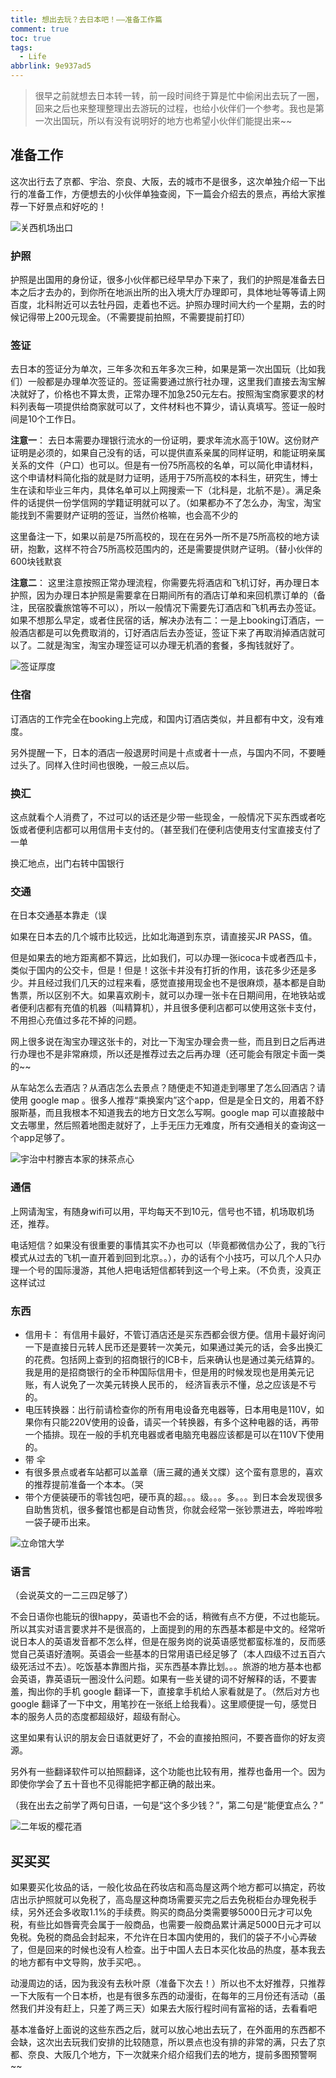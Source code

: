 ```yaml
---
title: 想出去玩？去日本吧！——准备工作篇
comment: true
toc: true
tags:
  - Life
abbrlink: 9e937ad5
---
```


> 很早之前就想去日本转一转，前一段时间终于算是忙中偷闲出去玩了一圈，回来之后也来整理整理出去游玩的过程，也给小伙伴们一个参考。我也是第一次出国玩，所以有没有说明好的地方也希望小伙伴们能提出来~~

## 准备工作

这次出行去了京都、宇治、奈良、大阪，去的城市不是很多，这次单独介绍一下出行的准备工作，方便想去的小伙伴单独查阅，下一篇会介绍去的景点，再给大家推荐一下好景点和好吃的！

![关西机场出口](关西机场.JPG)




### 护照

护照是出国用的身份证，很多小伙伴都已经早早办下来了，我们的护照是准备去日本之后才去办的，到你所在地派出所的出入境大厅办理即可，具体地址等等请上网百度，北科附近可以去牡丹园，走着也不远。护照办理时间大约一个星期，去的时候记得带上200元现金。（不需要提前拍照，不需要提前打印）

### 签证

去日本的签证分为单次，三年多次和五年多次三种，如果是第一次出国玩（比如我们）一般都是办理单次签证的。签证需要通过旅行社办理，这里我们直接去淘宝解决就好了，价格也不算太贵，正常办理不加急250元左右。按照淘宝商家要求的材料列表每一项提供给商家就可以了，文件材料也不算少，请认真填写。签证一般时间是10个工作日。

**注意一**： 去日本需要办理银行流水的一份证明，要求年流水高于10W。这份财产证明是必须的，如果自己没有的话，可以提供直系亲属的同样证明，和能证明亲属关系的文件（户口）也可以。但是有一份75所高校的名单，可以简化申请材料，这个申请材料简化指的就是财力证明，适用于75所高校的本科生，研究生，博士生在读和毕业三年内，具体名单可以上网搜索一下（北科是，北航不是）。满足条件的话提供一份学信网的学籍证明就可以了。（如果都办不了怎么办，淘宝，淘宝能找到不需要财产证明的签证，当然价格嘛，也会高不少的

这里备注一下，如果以前是75所高校的，现在在另外一所不是75所高校的地方读研，抱歉，这样不符合75所高校范围内的，还是需要提供财产证明。（替小伙伴的600块钱默哀

**注意二**： 这里注意按照正常办理流程，你需要先将酒店和飞机订好，再办理日本护照，因为办理日本护照是需要拿在日期间所有的酒店订单和来回机票订单的（备注，民宿胶囊旅馆等不可以），所以一般情况下需要先订酒店和飞机再去办签证。如果不想那么早定，或者住民宿的话，解决办法有二：一是上booking订酒店，一般酒店都是可以免费取消的，订好酒店后去办签证，签证下来了再取消掉酒店就可以了。二就是淘宝，淘宝办理签证可以办理无机酒的套餐，多掏钱就好了。

![签证厚度](签证材料.JPG)

### 住宿

订酒店的工作完全在booking上完成，和国内订酒店类似，并且都有中文，没有难度。

另外提醒一下，日本的酒店一般退房时间是十点或者十一点，与国内不同，不要睡过头了。同样入住时间也很晚，一般三点以后。

### 换汇

这点就看个人消费了，不过可以的话还是少带一些现金，一般情况下买东西或者吃饭或者便利店都可以用信用卡支付的。（甚至我们在便利店使用支付宝直接支付了一单

换汇地点，出门右转中国银行

### 交通

在日本交通基本靠走（误

如果在日本去的几个城市比较远，比如北海道到东京，请直接买JR PASS，值。

但是如果去的地方距离都不算远，比如我们，可以办理一张icoca卡或者西瓜卡，类似于国内的公交卡，但是！但是！这张卡并没有打折的作用，该花多少还是多少。并且经过我们几天的过程来看，感觉直接用现金也不是很麻烦，基本都是自助售票，所以区别不大。如果喜欢刷卡，就可以办理一张卡在日期间用，在地铁站或者便利店都有充值的机器（叫精算机），并且很多便利店都可以使用这张卡支付，不用担心充值过多花不掉的问题。

网上很多说在淘宝办理这张卡的，对比一下淘宝办理会贵一些，而且到日之后再进行办理也不是非常麻烦，所以还是推荐过去之后再办理（还可能会有限定卡面一类的~~

从车站怎么去酒店？从酒店怎么去景点？随便走不知道走到哪里了怎么回酒店？请使用 google map 。很多人推荐“乘换案内”这个app，但是是全日文的，用着不舒服斯基，而且我根本不知道我去的地方日文怎么写啊。google map 可以直接敲中文去哪里，然后照着地图走就好了，上手无压力无难度，所有交通相关的查询这一个app足够了。

![宇治中村滕吉本家的抹茶点心](中村滕吉点心.JPG)


### 通信

上网请淘宝，有随身wifi可以用，平均每天不到10元，信号也不错，机场取机场还，推荐。

电话短信？如果没有很重要的事情其实不办也可以（毕竟都微信办公了，我的飞行模式从过去的飞机一直开着到回到北京。。），办的话有个小技巧，可以几个人只办理一个号的国际漫游，其他人把电话短信都转到这一个号上来。（不负责，没真正这样试过

### 东西

- 信用卡： 有信用卡最好，不管订酒店还是买东西都会很方便。信用卡最好询问一下是直接日元转人民币还是要转一次美元，如果通过美元的话，会多出换汇的花费。包括网上查到的招商银行的ICB卡，后来确认也是通过美元结算的。我是用的是招商银行的全币种国际信用卡，但是用的时候发现也是用美元记账，有人说免了一次美元转换人民币的， 经济盲表示不懂，总之应该是不亏的。
- 电压转换器：出行前请检查你的所有用电设备充电器等，日本用电是110V，如果你有只能220V使用的设备，请买一个转换器，有多个这种电器的话，再带一个插排。现在一般的手机充电器或者电脑充电器应该都是可以在110V下使用的。
- 带 伞
- 有很多景点或者车站都可以盖章（唐三藏的通关文牒）这个蛮有意思的，喜欢的推荐提前准备一个本本。（哭
- 带个方便装硬币的零钱包吧，硬币真的超。。。级。。。多。。。到日本会发现很多自助售货机，很多餐馆也都是自动售货，你就会经常一张钞票进去，哗啦哗啦一袋子硬币出来。

![立命馆大学](立命馆大学.JPG)


### 语言

（会说英文的一二三四足够了）

不会日语你也能玩的很happy，英语也不会的话，稍微有点不方便，不过也能玩。所以其实对语言要求并不是很高的，上面提到的用的东西基本都是中文的。经常听说日本人的英语发音都不怎么样，但是在服务岗的说英语感觉都蛮标准的，反而感觉自己英语好渣啊。英语会一些基本的日常用语已经足够了（本人四级不过五百六级死活过不去）。吃饭基本靠图片指，买东西基本靠比划。。。旅游的地方基本也都会英语，靠英语玩一圈没什么问题。如果有一些关键的词不好解释的话，不要害羞，掏出你的手机 google 翻译一下，直接拿手机给人家看就是了。（然后对方也 google 翻译了一下中文，用笔抄在一张纸上给我看）。这里顺便提一句，感觉日本的服务人员的态度都超级好，超级有耐心。

这里如果有认识的朋友会日语就更好了，不会的直接拍照问，不要吝啬你的好友资源。

另外有一些翻译软件可以拍照翻译，这个功能也比较有用，推荐也备用一个。因为即使你学会了五十音也不见得能把字都正确的敲出来。

（我在出去之前学了两句日语，一句是“这个多少钱？”，第二句是“能便宜点么？”

![二年坂的樱花酒](二年坂樱花酒.JPG)

## 买买买

如果要买化妆品的话，一般化妆品在药妆店和高岛屋这两个地方都可以搞定，药妆店出示护照就可以免税了，高岛屋这种商场需要买完之后去免税柜台办理免税手续，另外还会多收取1.1%的手续费。购买的商品分类需要够5000日元才可以免税，有些比如唇膏壳会属于一般商品，也需要一般商品累计满足5000日元才可以免税。免税的商品会封起来，不允许在日本国内使用的，我们的袋子不小心弄破了，但是回来的时候也没有人检查。出于中国人去日本买化妆品的热度，基本我去的地方都有中文导购，放手买吧。。

动漫周边的话，因为我没有去秋叶原（准备下次去！）所以也不太好推荐，只推荐一下大阪有一个日本桥，也是有很多东西的动漫街，在每年的三月份还有活动（虽然我们并没有赶上，只差了两三天）如果去大阪行程时间有富裕的话，去看看吧

基本准备好上面说的这些东西之后，就可以放心地出去玩了，在外面用的东西都不会缺，这次出去玩我们安排的比较随意，所以景点也没有排的非常的满，只去了京都、奈良、大阪几个地方，下一次就来介绍介绍我们去的地方，提前多图预警啊~~
